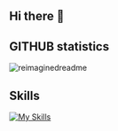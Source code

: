 ## Hi there 👋
## GITHUB statistics
<img src="https://myreadme.vercel.app/api/embed/wildergd?panels=userstatistics,toprepositories,toplanguages,commitgraph" alt="reimaginedreadme" />

## Skills
[![My Skills](https://skillicons.dev/icons?i=html,css,bootstrap,tailwind,react,angular,express,nodejs,bash,c,cpp,php,py,js,ts,r,cypress,docker,github,linux,vscode,mongodb,mysql,gcp,flask)](https://skillicons.dev)

